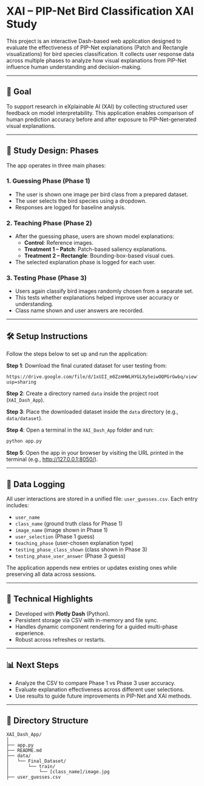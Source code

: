 # XAI – PIP-Net Bird Classification XAI Study

This project is an interactive Dash-based web application designed to evaluate the effectiveness of PIP-Net explanations (Patch and Rectangle visualizations) for bird species classification. It collects user response data across multiple phases to analyze how visual explanations from PIP-Net influence human understanding and decision-making.

---

## 🎯 Goal

To support research in eXplainable AI (XAI) by collecting structured user feedback on model interpretability. This application enables comparison of human prediction accuracy before and after exposure to PIP-Net-generated visual explanations.

---

## 🧪 Study Design: Phases

The app operates in three main phases:

### 1. **Guessing Phase (Phase 1)**
- The user is shown one image per bird class from a prepared dataset.
- The user selects the bird species using a dropdown.
- Responses are logged for baseline analysis.

### 2. **Teaching Phase (Phase 2)**
- After the guessing phase, users are shown model explanations:
  - **Control**: Reference images.
  - **Treatment 1 – Patch**: Patch-based saliency explanations.
  - **Treatment 2 – Rectangle**: Bounding-box-based visual cues.
- The selected explanation phase is logged for each user.

### 3. **Testing Phase (Phase 3)**
- Users again classify bird images randomly chosen from a separate set.
- This tests whether explanations helped improve user accuracy or understanding.
- Class name shown and user answers are recorded.

---
## 🛠 Setup Instructions

Follow the steps below to set up and run the application:

**Step 1**: Download the final curated dataset for user testing from: 
```url
https://drive.google.com/file/d/1xUII_m0ZzmHWLHYGLXy5eiwOQPGrGwbq/view?usp=sharing
``` 

**Step 2**: Create a directory named `data` inside the project root (`XAI_Dash_App`).

**Step 3**: Place the downloaded dataset inside the `data` directory (e.g., `data/dataset`).

**Step 4**: Open a terminal in the `XAI_Dash_App` folder and run:

```bash
python app.py
```

**Step 5**: Open the app in your browser by visiting the URL printed in the terminal (e.g., http://127.0.0.1:8050/).

---


## 💾 Data Logging

All user interactions are stored in a unified file: `user_guesses.csv`. Each entry includes:

- `user_name`
- `class_name` (ground truth class for Phase 1)
- `image_name` (image shown in Phase 1)
- `user_selection` (Phase 1 guess)
- `teaching_phase` (user-chosen explanation type)
- `testing_phase_class_shown` (class shown in Phase 3)
- `testing_phase_user_answer` (Phase 3 guess)

The application appends new entries or updates existing ones while preserving all data across sessions.

---

## 🔧 Technical Highlights

- Developed with **Plotly Dash** (Python).
- Persistent storage via CSV with in-memory and file sync.
- Handles dynamic component rendering for a guided multi-phase experience.
- Robust across refreshes or restarts.

---

## 📊 Next Steps

- Analyze the CSV to compare Phase 1 vs Phase 3 user accuracy.
- Evaluate explanation effectiveness across different user selections.
- Use results to guide future improvements in PIP-Net and XAI methods.

---

## 📁 Directory Structure

```
XAI_Dash_App/
│
├── app.py
├── README.md
├── data/
│   └── Final_Dataset/
│       └── train/
│           └── [class_name]/image.jpg
├── user_guesses.csv
```